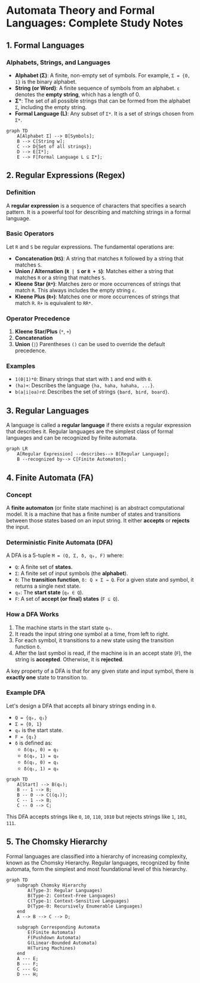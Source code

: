 # Automata Theory and Formal Languages: Complete Study Notes

## 1. Formal Languages

### Alphabets, Strings, and Languages
- **Alphabet (Σ)**: A finite, non-empty set of symbols. For example, `Σ = {0, 1}` is the binary alphabet.
- **String (or Word)**: A finite sequence of symbols from an alphabet. `ε` denotes the **empty string**, which has a length of 0.
- **Σ***: The set of all possible strings that can be formed from the alphabet `Σ`, including the empty string.
- **Formal Language (L)**: Any subset of `Σ*`. It is a set of strings chosen from `Σ*`.

```mermaid
graph TD
    A[Alphabet Σ] --> B[Symbols];
    B --> C[String w];
    C --> D{Set of all strings};
    D --> E[Σ*];
    E --> F[Formal Language L ⊆ Σ*];
```

## 2. Regular Expressions (Regex)

### Definition
A **regular expression** is a sequence of characters that specifies a search pattern. It is a powerful tool for describing and matching strings in a formal language.

### Basic Operators
Let `R` and `S` be regular expressions. The fundamental operations are:
- **Concatenation (`RS`)**: A string that matches `R` followed by a string that matches `S`.
- **Union / Alternation (`R | S` or `R + S`)**: Matches either a string that matches `R` or a string that matches `S`.
- **Kleene Star (`R*`)**: Matches zero or more occurrences of strings that match `R`. This always includes the empty string `ε`.
- **Kleene Plus (`R+`)**: Matches one or more occurrences of strings that match `R`. `R+` is equivalent to `RR*`.

### Operator Precedence
1.  **Kleene Star/Plus** (`*`, `+`)
2.  **Concatenation**
3.  **Union** (`|`)
Parentheses `()` can be used to override the default precedence.

### Examples
- `1(0|1)*0`: Binary strings that start with `1` and end with `0`.
- `(ha)+`: Describes the language `{ha, haha, hahaha, ...}`.
- `b(a|i|oa)rd`: Describes the set of strings `{bard, bird, board}`.

## 3. Regular Languages

A language is called a **regular language** if there exists a regular expression that describes it. Regular languages are the simplest class of formal languages and can be recognized by finite automata.

```mermaid
graph LR
    A[Regular Expression] --describes--> B[Regular Language];
    B --recognized by--> C[Finite Automaton];
```

## 4. Finite Automata (FA)

### Concept
A **finite automaton** (or finite state machine) is an abstract computational model. It is a machine that has a finite number of states and transitions between those states based on an input string. It either **accepts** or **rejects** the input.

### Deterministic Finite Automata (DFA)

A DFA is a 5-tuple `M = (Q, Σ, δ, q₀, F)` where:
- `Q`: A finite set of **states**.
- `Σ`: A finite set of input symbols (the **alphabet**).
- `δ`: The **transition function**, `δ: Q × Σ → Q`. For a given state and symbol, it returns a single next state.
- `q₀`: The **start state** (`q₀ ∈ Q`).
- `F`: A set of **accept (or final) states** (`F ⊆ Q`).

### How a DFA Works
1.  The machine starts in the start state `q₀`.
2.  It reads the input string one symbol at a time, from left to right.
3.  For each symbol, it transitions to a new state using the transition function `δ`.
4.  After the last symbol is read, if the machine is in an accept state (`F`), the string is **accepted**. Otherwise, it is **rejected**.

A key property of a DFA is that for any given state and input symbol, there is **exactly one** state to transition to.

### Example DFA
Let's design a DFA that accepts all binary strings ending in `0`.
- `Q = {q₀, q₁}`
- `Σ = {0, 1}`
- `q₀` is the start state.
- `F = {q₁}`
- `δ` is defined as:
  - `δ(q₀, 0) = q₁`
  - `δ(q₀, 1) = q₀`
  - `δ(q₁, 0) = q₁`
  - `δ(q₁, 1) = q₀`

```mermaid
graph TD
    A[Start] --> B(q₀);
    B -- 1 --> B;
    B -- 0 --> C((q₁));
    C -- 1 --> B;
    C -- 0 --> C;
```
This DFA accepts strings like `0`, `10`, `110`, `1010` but rejects strings like `1`, `101`, `111`.

## 5. The Chomsky Hierarchy

Formal languages are classified into a hierarchy of increasing complexity, known as the Chomsky Hierarchy. Regular languages, recognized by finite automata, form the simplest and most foundational level of this hierarchy.

```mermaid
graph TD
    subgraph Chomsky Hierarchy
        A(Type-3: Regular Languages)
        B(Type-2: Context-Free Languages)
        C(Type-1: Context-Sensitive Languages)
        D(Type-0: Recursively Enumerable Languages)
    end
    A --> B --> C --> D;

    subgraph Corresponding Automata
        E(Finite Automata)
        F(Pushdown Automata)
        G(Linear-Bounded Automata)
        H(Turing Machines)
    end
    A --- E;
    B --- F;
    C --- G;
    D --- H;
